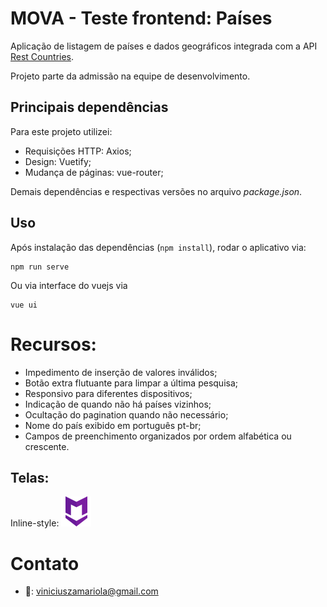 # MOVA - Teste frontend: Países 

Aplicação de listagem de países e dados geográficos integrada com a API [Rest Countries](https://restcountries.eu/#api-endpoints-code).

Projeto parte da admissão na equipe de desenvolvimento.

## Principais dependências

Para este projeto utilizei:
* Requisições HTTP: Axios;
* Design: Vuetify;
* Mudança de páginas: vue-router;

Demais dependências e respectivas versões no arquivo _package.json_.

## Uso

Após instalação das dependências (```npm install```), rodar o aplicativo via:

```
npm run serve 
```

Ou via interface do vuejs via

```
vue ui 
```

# Recursos:
* Impedimento de inserção de valores inválidos;
* Botão extra flutuante para limpar a última pesquisa;
* Responsivo para diferentes dispositivos;
* Indicação de quando não há países vizinhos;
* Ocultação do pagination quando não necessário;
* Nome do país exibido em português pt-br;
* Campos de preenchimento organizados por ordem alfabética ou crescente.

## Telas:

Inline-style: 
![alt text](https://github.com/adam-p/markdown-here/raw/master/src/common/images/icon48.png "Logo Title Text 1")



# Contato

* 💌: viniciuszamariola@gmail.com 

